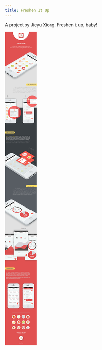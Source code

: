 ```yaml
---
title: Freshen It Up
---
```


A project by Jieyu Xiong. Freshen it up, baby!

![Fresh It Up](assets/img/work/proj-5/freshitup-JieyuXiong.jpg)
